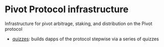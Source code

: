 # Pivot Protocol infrastructure

Infrastructure for pivot arbitrage, staking, and distribution on the Pivot protocol

* [quizzes](quizzes): builds dapps of the protocol stepwise via a series of quizzes

